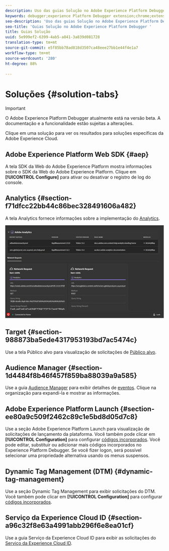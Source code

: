 ```yaml
---
description: Uso das guias Solução no Adobe Experience Platform Debugger
keywords: debugger;experience Platform Debugger extension;chrome;extension;summary;clear;requests;solutions;solution;information;analytics;target;audience manager;media optimizer;amo;id service
seo-description: 'Uso das guias Solução no Adobe Experience Platform Debugger '
seo-title: 'Guias Solução no Adobe Experience Platform Debugger '
title: Guias Solução
uuid: 5e999ef2-6399-4ab5-a841-3a839d081728
translation-type: tm+mt
source-git-commit: e5f85bb78ad818d3507ca48eee27bb1e44f4e1a7
workflow-type: tm+mt
source-wordcount: '280'
ht-degree: 88%

---
```



# Soluções {#solution-tabs}

>[!IMPORTANT]
>
>O Adobe Experience Platform Debugger atualmente está na versão beta. A documentação e a funcionalidade estão sujeitas a alterações.

Clique em uma solução para ver os resultados para soluções específicas da Adobe Experience Cloud.

## Adobe Experience Platform Web SDK {#aep}

A tela SDK da Web do Adobe Experience Platform mostra informações sobre o SDK da Web do Adobe Experience Platform. Clique em **[!UICONTROL Configure]** para ativar ou desativar o registro de log do console.

## Analytics {#section-f71dfcc22bb44c86bec328491606a482}

A tela Analytics fornece informações sobre a implementação do [Analytics](https://docs.adobe.com/content/help/pt-BR/analytics/landing/home.html).

![](assets/analytics.jpg)

## Target {#section-988873ba5ede4317953193bd7ac5474c}

Use a tela Público alvo para visualização de solicitações de [Público alvo](https://docs.adobe.com/content/help/pt-BR/target/using/target-home.html)<!-- or [Mbox Trace](https://docs.adobe.com/content/help/en/target/using/activities/troubleshoot-activities/content-trouble.html) response details-->.

## Audience Manager {#section-1d4484f8b46f457f859ba88039a9a585}

Use a guia [Audience Manager](https://docs.adobe.com/content/help/pt-BR/audience-manager/user-guide/aam-home.html) para exibir detalhes de [eventos](https://docs.adobe.com/content/help/pt-BR/audience-manager/user-guide/api-and-sdk-code/dcs/dcs-event-calls/dcs-event-calls.html). Clique na organização para expandi-la e mostrar as informações.

## Adobe Experience Platform Launch {#section-ee80a9c509f2462c89c1e5bd8d05d7c8}

Use a seção Adobe Experience Platform Launch para visualização de solicitações de lançamento da plataforma. Você também pode clicar em **[!UICONTROL Configuration]** para configurar [códigos incorporados](https://docs.adobe.com/content/help/pt-BR/launch/using/reference/upgrade/link-dtm-embed-code.html). Você pode editar, substituir ou adicionar mais códigos incorporados no Experience Platform Debugger. Se você fizer logon, será possível selecionar uma propriedade alternativa usando os menus suspensos.

## Dynamic Tag Management (DTM) {#dynamic-tag-management}

Use a seção Dynamic Tag Management para exibir solicitações do DTM. Você também pode clicar em **[!UICONTROL Configuration]** para configurar [códigos incorporados](https://docs.adobe.com/content/help/pt-BR/dtm/using/client-side/code.html).

## Serviço da Experience Cloud ID {#section-a96c32f8e63a4991abb296f6e8ea01cf}

Use a guia Serviço da Experience Cloud ID para exibir as solicitações do [Serviço da Experience Cloud ID](https://docs.adobe.com/content/help/pt-BR/id-service/using/home.html).